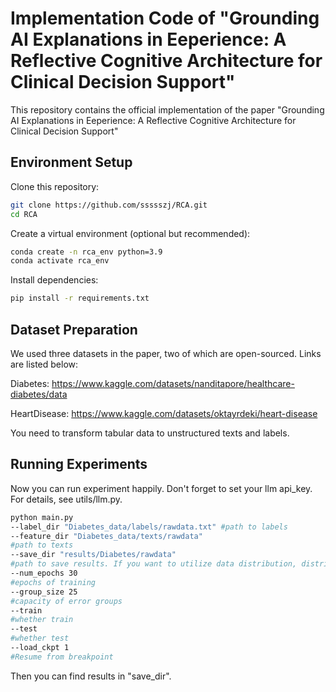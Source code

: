 # Implementation Code of "Grounding AI Explanations in Eeperience: A Reflective Cognitive Architecture for Clinical Decision Support"

This repository contains the official implementation of the paper "Grounding AI Explanations in Eeperience: A Reflective Cognitive Architecture for Clinical Decision Support"

## Environment Setup

Clone this repository:
```bash
git clone https://github.com/ssssszj/RCA.git
cd RCA
```
Create a virtual environment (optional but recommended):
```bash
conda create -n rca_env python=3.9
conda activate rca_env
```
Install dependencies:
```bash
pip install -r requirements.txt
```

## Dataset Preparation
We used three datasets in the paper, two of which are open-sourced. Links are listed below:

Diabetes: https://www.kaggle.com/datasets/nanditapore/healthcare-diabetes/data

HeartDisease: https://www.kaggle.com/datasets/oktayrdeki/heart-disease

You need to transform tabular data to unstructured texts and labels.

## Running Experiments
Now you can run experiment happily. Don't forget to set your llm api_key. For details, see utils/llm.py.
```bash
python main.py 
--label_dir "Diabetes_data/labels/rawdata.txt" #path to labels
--feature_dir "Diabetes_data/texts/rawdata"  
#path to texts
--save_dir "results/Diabetes/rawdata"
#path to save results. If you want to utilize data distribution, distribution.json also should be put here
--num_epochs 30 
#epochs of training
--group_size 25 
#capacity of error groups
--train 
#whether train
--test 
#whether test
--load_ckpt 1
#Resume from breakpoint
```
Then you can find results in "save_dir".
